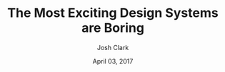 ---
date: April 03, 2017
title: The Most Exciting Design Systems are Boring
author: Josh Clark
link: https://bigmedium.com/ideas/boring-design-systems.html
description: Design-system builders should resist the lure of the new. Don’t confuse design-system work with a rebrand or a tech-stack overhaul. The system’s design patterns should be familiar, even boring.
tags:
- process

# ================================
# ARTICLE TAGS AVAILABLE
# ================================
# - animation
# - code
# - contribution
# - design-tokens
# - figma
# - leadership
# - patterns
# - process
# - sketch
# ================================
---